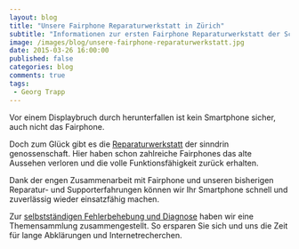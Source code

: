 ```yaml
---
layout: blog
title: "Unsere Fairphone Reparaturwerkstatt in Zürich"
subtitle: "Informationen zur ersten Fairphone Reparaturwerkstatt der Schweiz und weitere nützliche Tipps rund ums Fairphone."
image: /images/blog/unsere-fairphone-reparaturwerkstatt.jpg
date: 2015-03-26 16:00:00
published: false
categories: blog
comments: true
tags:
 - Georg Trapp
---
```


Vor einem Displaybruch durch herunterfallen ist kein Smartphone sicher, auch nicht das Fairphone.

Doch zum Glück gibt es die [Reparaturwerkstatt][fairphone-reparatur] der sinndrin genossenschaft. Hier haben schon zahlreiche Fairphones das alte Aussehen verloren und die volle Funktionsfähigkeit zurück erhalten.

Dank der engen Zusammenarbeit mit Fairphone und unseren bisherigen Reparatur- und Supporterfahrungen können wir Ihr Smartphone schnell und zuverlässig wieder einsatzfähig machen.

Zur [selbstständigen Fehlerbehebung und Diagnose][faq] haben wir eine Themensammlung zusammengestellt. So ersparen Sie sich und uns die Zeit für lange Abklärungen und Internetrecherchen.

[fairphone-reparatur]: /angebote/fairphone/reparatur/
[faq]: /hintergrundwissen/selbststaendige-fairphone-fehlerbehebung-und-diagnose-faq/